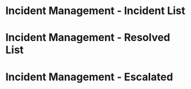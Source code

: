 # Incident Management - Incident List

# Incident Management - Resolved List

# Incident Management - Escalated
